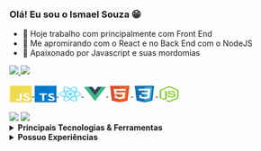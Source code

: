 ### Olá! Eu sou o Ismael Souza 😁

- 🔭 Hoje trabalho com principalmente com Front End
- 🌱 Me apromirando com o React e no Back End com o NodeJS 
- 👀 Apaixonado por Javascript e suas mordomias


<div>
  <a href="https://github.com/ismael3s">
  <img height="150em" src="https://github-readme-stats.vercel.app/api?username=ismael3s&show_icons=true&theme=dracula&include_all_commits=true&count_private=true"/>
  <img height="150em" src="https://github-readme-stats.vercel.app/api/top-langs/?username=ismael3s&layout=compact&langs_count=7&theme=dracula&count_private=true"/>
</div>
  
<div style="display: inline_block"><br>
  <img align="center" alt="Mael-Js" height="30" width="40" src="https://raw.githubusercontent.com/devicons/devicon/master/icons/javascript/javascript-plain.svg">
  <img align="center" alt="Mael-Ts" height="30" width="40" src="https://raw.githubusercontent.com/devicons/devicon/master/icons/typescript/typescript-plain.svg">
  <img align="center" alt="Mael-React" height="30" width="40" src="https://raw.githubusercontent.com/devicons/devicon/master/icons/react/react-original.svg">
  <img align="center" alt="Mael-VueJS" height="30" width="40" src="https://raw.githubusercontent.com/devicons/devicon/master/icons/vuejs/vuejs-original.svg">
  <img align="center" alt="Rafa-HTML" height="30" width="40" src="https://raw.githubusercontent.com/devicons/devicon/master/icons/html5/html5-original.svg">
  <img align="center" alt="Rafa-CSS" height="30" width="40" src="https://raw.githubusercontent.com/devicons/devicon/master/icons/css3/css3-original.svg">
  <img align="center" alt="Mael-Node" height="30" width="40" src="https://raw.githubusercontent.com/devicons/devicon/master/icons/nodejs/nodejs-original.svg">
</div>
  
 <br />
  
<div> 
  <a href = "mailto:souz4ismael@gmail.com"><img src="https://img.shields.io/badge/Gmail-D14836?style=for-the-badge&logo=gmail&logoColor=white" target="_blank"></a>
  <a href="https://www.linkedin.com/in/ismael3s/" target="_blank"><img src="https://img.shields.io/badge/-LinkedIn-%230077B5?style=for-the-badge&logo=linkedin&logoColor=white" target="_blank"></a> 


  
<details>
<summary><b>Principais Tecnologias & Ferramentas</b></summary>
 
![vscode](https://img.shields.io/badge/-vscode-75AADB?logo=Atom&style=for-the-badge&logoColor=white)
![postman](https://img.shields.io/badge/-postman-66595C?logo=Postman&style=for-the-badge&logoColor=white)


![Git](https://img.shields.io/badge/-Git-F05032?logo=Git&style=for-the-badge&logoColor=white)
![Github](https://img.shields.io/badge/-Github-181717?logo=Github&style=for-the-badge&logoColor=white)

  
![Typescript](https://img.shields.io/badge/-Typescript-14A0C4?logo=typescript&style=for-the-badge&logoColor=white)
![JavaScript](https://img.shields.io/badge/JavaScript-323330?style=for-the-badge&logo=javascript&logoColor=F7DF1E)

![React](https://img.shields.io/badge/React-20232A?style=for-the-badge&logo=react&logoColor=61DAFB)
![React Native](https://img.shields.io/badge/React_Native-20232A?style=for-the-badge&logo=react&logoColor=61DAFB)
![Vue](https://img.shields.io/badge/-VueJS-42b883?logo=vue.js&style=for-the-badge&logoColor=white)

![NodeJS](https://img.shields.io/badge/Node.js-43853D?style=for-the-badge&logo=node.js&logoColor=white) 
  
![MongoDB](https://img.shields.io/badge/MongoDB-4EA94B?style=for-the-badge&logo=mongodb&logoColor=white)
![PostgreSQL](https://img.shields.io/badge/PostgreSQL-316192?style=for-the-badge&logo=postgresql&logoColor=white)
![MSQLServer](https://img.shields.io/badge/Microsoft_SQL_Server-CC2927?style=for-the-badge&logo=microsoft-sql-server&logoColor=white)
  
![CSS3](https://img.shields.io/badge/CSS3-1572B6?style=for-the-badge&logo=css3&logoColor=white)
![SASS](https://img.shields.io/badge/Sass-CC6699?style=for-the-badge&logo=sass&logoColor=white)
![StyledComponents](https://img.shields.io/badge/styled--components-DB7093?style=for-the-badge&logo=styled-components&logoColor=white)
  
 ![Azure](https://img.shields.io/badge/Microsoft_Azure-0089D6?style=for-the-badge&logo=microsoft-azure&logoColor=white)
 ![aws](https://img.shields.io/badge/Amazon_AWS-232F3E?style=for-the-badge&logo=amazon-aws&logoColor=white)
  
 ![postman](https://img.shields.io/badge/-Docker-0db7ed?logo=Docker&style=for-the-badge&logoColor=white)
</details>
 
  <details>
<summary><b>Possuo Experiências</b></summary>

![C#](https://img.shields.io/badge/C%23-239120?style=for-the-badge&logo=c-sharp&logoColor=white)
![Dart](https://img.shields.io/badge/Dart-0175C2?style=for-the-badge&logo=dart&logoColor=white)  
    
![Flutter](https://img.shields.io/badge/Flutter-02569B?style=for-the-badge&logo=flutter&logoColor=white)
    
![AngularJS](https://img.shields.io/badge/AngularJS-E23237?style=for-the-badge&logo=angularjs&logoColor=white)
![JQuery](https://img.shields.io/badge/jQuery-0769AD?style=for-the-badge&logo=jquery&logoColor=white)
   
![Tailwindcss](https://img.shields.io/badge/Tailwind_CSS-38B2AC?style=for-the-badge&logo=tailwind-css&logoColor=white)
    
![.NET](https://img.shields.io/badge/.NET-5C2D91?style=for-the-badge&logo=.net&logoColor=white)
 
![SQLite](https://img.shields.io/badge/SQLite-07405E?style=for-the-badge&logo=sqlite&logoColor=white)

</details>
 
</div>
  

